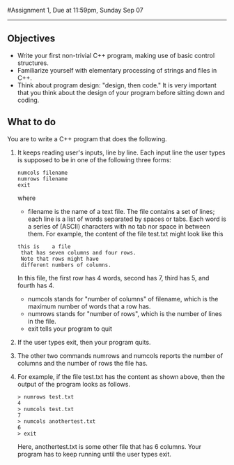 #Assignment 1, Due at 11:59pm, Sunday Sep 07

-----

## Objectives
* Write your first non-trivial C++ program, making use of basic control structures.
* Familiarize yourself with elementary processing of strings and files in C++.
* Think about program design: "design, then code." It is very important that you think about the design of your program before sitting down and coding.

## What to do
You are to write a C++ program that does the following.

1. It keeps reading user's inputs, line by line. Each input line the user types is supposed to be in one of the following three forms:

    ```
    numcols filename
    numrows filename
    exit
    ```
    
    where
    
    * filename is the name of a text file. The file contains a set of lines; each line is a list of words separated by spaces or tabs. Each word is a series of (ASCII) characters with no tab nor space in between them. For example, the content of the file test.txt might look like this

    ```
    this is    a file
     that has seven columns and four rows. 
     Note that rows might have 
     different numbers of columns.
    ```
    
    In this file, the first row has 4 words, second has 7, third has 5, and fourth has 4.


    * numcols stands for "number of columns" of filename, which is the maximum number of words that a row has.
    * numrows stands for "number of rows", which is the number of lines in the file.
    * exit tells your program to quit


2. If the user types exit, then your program quits.

3. The other two commands numrows and numcols reports the number of columns and the number of rows the file has.

4. For example, if the file test.txt has the content as shown above, then the output of the program looks as follows.

    ```
    > numrows test.txt
    4
    > numcols test.txt
    7
    > numcols anothertest.txt
    6
    > exit
    ```

    Here, anothertest.txt is some other file that has 6 columns. Your program has to keep running until the user types exit.

